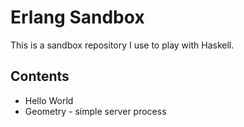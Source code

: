 # Erlang Sandbox

This is a sandbox repository I use to play with Haskell.

## Contents

* Hello World
* Geometry - simple server process

